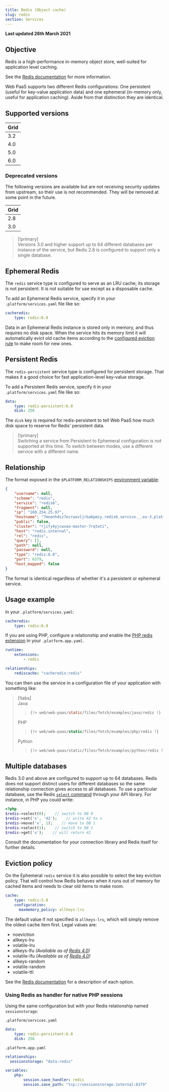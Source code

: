 ```yaml
---
title: Redis (Object cache)
slug: redis
section: Services
---
```


**Last updated 26th March 2021**



## Objective  

Redis is a high-performance in-memory object store, well-suited for application level caching.

See the [Redis documentation](https://redis.io/documentation) for more information.

Web PaaS supports two different Redis configurations: One persistent (useful for key-value application data) and one ephemeral (in-memory only, useful for application caching).  Aside from that distinction they are identical.

## Supported versions

| **Grid** | 
|----------------------------------|  
|  3.2 |  
|  4.0 |  
|  5.0 |  
|  6.0 |  

### Deprecated versions

The following versions are available but are not receiving security updates from upstream, so their use is not recommended. They will be removed at some point in the future.

| **Grid** | 
|----------------------------------|  
|  2.8 |  
|  3.0 |  


> [!primary]  
> Versions 3.0 and higher support up to 64 different databases per instance of the service, but Redis 2.8 is configured to support only a single database.
> 

## Ephemeral Redis

The `redis` service type is configured to serve as an LRU cache; its storage is not persistent.  It is not suitable for use except as a disposable cache.

To add an Ephemeral Redis service, specify it in your `.platform/services.yaml` file like so:


```yaml   
cacheredis:
    type: redis:6.0
```  


Data in an Ephemeral Redis instance is stored only in memory, and thus requires no disk space.  When the service hits its memory limit it will automatically evict old cache items according to the [configured eviction rule](#eviction-policy) to make room for new ones.

## Persistent Redis

The `redis-persistent` service type is configured for persistent storage. That makes it a good choice for fast application-level key-value storage.

To add a Persistent Redis service, specify it in your `.platform/services.yaml` file like so:


```yaml   
data:
    type: redis-persistent:6.0
    disk: 256
```  


The `disk` key is required for redis-persistent to tell Web PaaS how much disk space to reserve for Redis' persistent data.

> [!primary]  
> Switching a service from Persistent to Ephemeral configuration is not supported at this time.  To switch between modes, use a different service with a different name.
> 

## Relationship

The format exposed in the ``$PLATFORM_RELATIONSHIPS`` [environment variable](../../development-variables#platformsh-provided-variables):

```json  
{
    "username": null,
    "scheme": "redis",
    "service": "redis6",
    "fragment": null,
    "ip": "169.254.25.97",
    "hostname": "7mnenhdiz7ecraovljrba6pmiy.redis6.service._.eu-3.platformsh.site",
    "public": false,
    "cluster": "rjify4yjcwxaa-master-7rqtwti",
    "host": "redis.internal",
    "rel": "redis",
    "query": [],
    "path": null,
    "password": null,
    "type": "redis:6.0",
    "port": 6379,
    "host_mapped": false
}
```  

The format is identical regardless of whether it's a persistent or ephemeral service.

## Usage example

In your ``.platform/services.yaml``:


```yaml   
cacheredis:
    type: redis:6.0
```  


If you are using PHP, configure a relationship and enable the [PHP redis extension](../../languages-php/extensions) in your `.platform.app.yaml`.

```yaml
runtime:
    extensions:
        - redis

relationships:
    rediscache: "cacheredis:redis"
```

You can then use the service in a configuration file of your application with something like:

> [!tabs]      
> Java     
>> ``` java     
>> {!> web/web-paas/static/files/fetch/examples/java/redis !}  
>> ```     
> PHP     
>> ``` php     
>> {!> web/web-paas/static/files/fetch/examples/php/redis !}  
>> ```     
> Python     
>> ``` python     
>> {!> web/web-paas/static/files/fetch/examples/python/redis !}  
>> ```     

## Multiple databases

Redis 3.0 and above are configured to support up to 64 databases.  Redis does not support distinct users for different databases so the same relationship connection gives access to all databases.  To use a particular database, use the Redis [`select` command](https://redis.io/commands/select) through your API library.  For instance, in PHP you could write:

```php
<?php
$redis->select(0);    // switch to DB 0
$redis->set('x', '42');    // write 42 to x
$redis->move('x', 1);    // move to DB 1
$redis->select(1);    // switch to DB 1
$redis->get('x');    // will return 42
```

Consult the documentation for your connection library and Redis itself for further details.

## Eviction policy

On the Ephemeral `redis` service it is also possible to select the key eviction policy.  That will control how Redis behaves when it runs out of memory for cached items and needs to clear old items to make room.

```yaml
cache:
    type: redis:5.0
    configuration:
      maxmemory_policy: allkeys-lru
```

The default value if not specified is `allkeys-lru`, which will simply remove the oldest cache item first.  Legal values are:

* noeviction
* allkeys-lru
* volatile-lru
* allkeys-lfu _(Available as of [Redis 4.0](https://redis.io/topics/lru-cache#the-new-lfu-mode))_
* volatile-lfu _(Available as of [Redis 4.0](https://redis.io/topics/lru-cache#the-new-lfu-mode))_
* allkeys-random
* volatile-random
* volatile-ttl

See the [Redis documentation](https://redis.io/topics/lru-cache#eviction-policies) for a description of each option.

### Using Redis as handler for native PHP sessions

Using the same configuration but with your Redis relationship named `sessionstorage`:

`.platform/services.yaml`


```yaml   
data:
    type: redis-persistent:6.0
    disk: 256
```  


`.platform.app.yaml`

```yaml
relationships:
  sessionstorage: "data:redis"

variables:
    php:
        session.save_handler: redis
        session.save_path: "tcp://sessionstorage.internal:6379"
```
